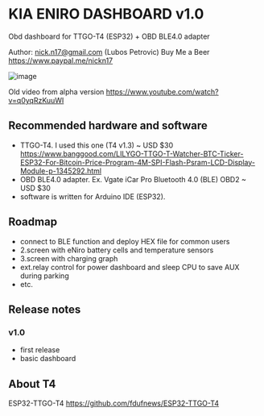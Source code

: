 # KIA ENIRO DASHBOARD v1.0

Obd dashboard for TTGO-T4 (ESP32) + OBD BLE4.0 adapter

Author: nick.n17@gmail.com (Lubos Petrovic)
Buy Me a Beer https://www.paypal.me/nickn17

![image](https://github.com/nickn17/enirodashboard/blob/master/image/v1.jpg)

Old video from alpha version https://www.youtube.com/watch?v=q0yqRzKuuWI

## Recommended hardware and software
- TTGO-T4. I used this one (T4 v1.3) ~ USD $30 https://www.banggood.com/LILYGO-TTGO-T-Watcher-BTC-Ticker-ESP32-For-Bitcoin-Price-Program-4M-SPI-Flash-Psram-LCD-Display-Module-p-1345292.html
- OBD BLE4.0 adapter. Ex. Vgate iCar Pro Bluetooth 4.0 (BLE) OBD2 ~ USD $30
- software is written for Arduino IDE (ESP32).

## Roadmap
- connect to BLE function and deploy HEX file for common users
- 2.screen with eNiro battery cells and temperature sensors
- 3.screen with charging graph
- ext.relay control for power dashboard and sleep CPU to save AUX during parking
- etc. 

## Release notes
    
### v1.0
- first release
- basic dashboard

## About T4
ESP32-TTGO-T4
https://github.com/fdufnews/ESP32-TTGO-T4

